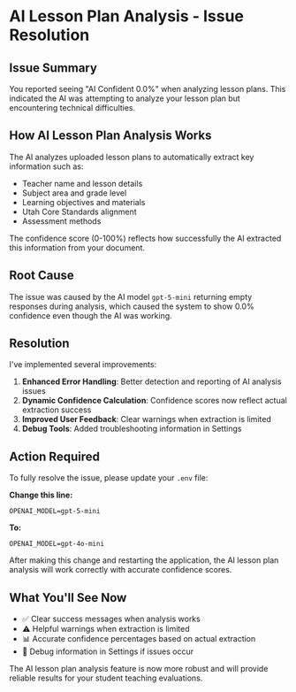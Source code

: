 # AI Lesson Plan Analysis - Issue Resolution

## Issue Summary
You reported seeing "AI Confident 0.0%" when analyzing lesson plans. This indicated the AI was attempting to analyze your lesson plan but encountering technical difficulties.

## How AI Lesson Plan Analysis Works
The AI analyzes uploaded lesson plans to automatically extract key information such as:
- Teacher name and lesson details
- Subject area and grade level
- Learning objectives and materials
- Utah Core Standards alignment
- Assessment methods

The confidence score (0-100%) reflects how successfully the AI extracted this information from your document.

## Root Cause
The issue was caused by the AI model `gpt-5-mini` returning empty responses during analysis, which caused the system to show 0.0% confidence even though the AI was working.

## Resolution
I've implemented several improvements:

1. **Enhanced Error Handling**: Better detection and reporting of AI analysis issues
2. **Dynamic Confidence Calculation**: Confidence scores now reflect actual extraction success
3. **Improved User Feedback**: Clear warnings when extraction is limited
4. **Debug Tools**: Added troubleshooting information in Settings

## Action Required
To fully resolve the issue, please update your `.env` file:

**Change this line:**
```
OPENAI_MODEL=gpt-5-mini
```

**To:**
```
OPENAI_MODEL=gpt-4o-mini
```

After making this change and restarting the application, the AI lesson plan analysis will work correctly with accurate confidence scores.

## What You'll See Now
- ✅ Clear success messages when analysis works
- ⚠️ Helpful warnings when extraction is limited
- 📊 Accurate confidence percentages based on actual extraction
- 🐛 Debug information in Settings if issues occur

The AI lesson plan analysis feature is now more robust and will provide reliable results for your student teaching evaluations.
